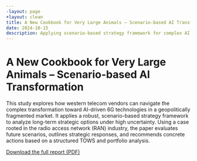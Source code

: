 ```yaml
---
-layout: page
+layout: clean
title: A New Cookbook for Very Large Animals – Scenario-based AI Transformation
date: 2024-10-15
description: Applying scenario-based strategy framework for complex AI transformation.
---
```


# A New Cookbook for Very Large Animals – Scenario-based AI Transformation

This study explores how western telecom vendors can navigate the complex transformation toward AI-driven 6G technologies in a geopolitically fragmented market. It applies a robust, scenario-based strategy framework to analyze long-term strategic options under high uncertainty. Using a case rooted in the radio access network (RAN) industry, the paper evaluates future scenarios, outlines strategic responses, and recommends concrete actions based on a structured TOWS and portfolio analysis.

[Download the full report (PDF)](/assets/Cookbook02.pdf)
